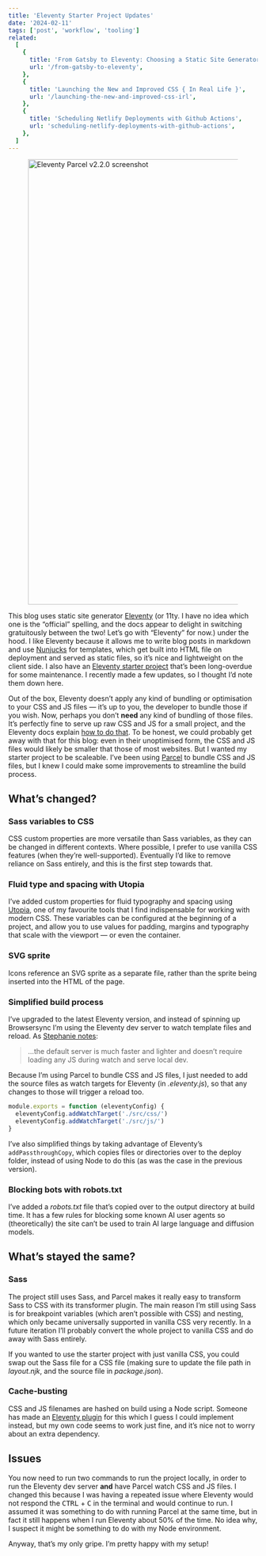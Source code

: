 ```yaml
---
title: 'Eleventy Starter Project Updates'
date: '2024-02-11'
tags: ['post', 'workflow', 'tooling']
related:
  [
    {
      title: 'From Gatsby to Eleventy: Choosing a Static Site Generator for a Personal Site',
      url: '/from-gatsby-to-eleventy',
    },
    {
      title: 'Launching the New and Improved CSS { In Real Life }',
      url: '/launching-the-new-and-improved-css-irl',
    },
    {
      title: 'Scheduling Netlify Deployments with Github Actions',
      url: 'scheduling-netlify-deployments-with-github-actions',
    },
  ]
---
```


<figure>
  <img srcset="/eleventy-starter_1600.webp 1600w, /eleventy-starter_1200.webp 1200w, /eleventy-starter_900.webp 900w, /eleventy-starter_600.webp 600w" sizes="(min-width: 1200px) 1200px, 90vw" src="/eleventy-starter_1200.webp" width="1600" height="900" alt="Eleventy Parcel v2.2.0 screenshot">
</figure>

This blog uses static site generator [Eleventy](https://www.11ty.dev/) (or 11ty. I have no idea which one is the “official” spelling, and the docs appear to delight in switching gratuitously between the two! Let’s go with “Eleventy” for now.) under the hood. I like Eleventy because it allows me to write blog posts in markdown and use [Nunjucks](https://mozilla.github.io/nunjucks/) for templates, which get built into HTML file on deployment and served as static files, so it’s nice and lightweight on the client side. I also have an [Eleventy starter project](https://github.com/mbarker84/eleventy-parcel) that’s been long-overdue for some maintenance. I recently made a few updates, so I thought I’d note them down here.

Out of the box, Eleventy doesn’t apply any kind of bundling or optimisation to your CSS and JS files — it’s up to you, the developer to bundle those if you wish. Now, perhaps you don’t **need** any kind of bundling of those files. It’s perfectly fine to serve up raw CSS and JS for a small project, and the Eleventy docs explain [how to do that](https://www.11ty.dev/docs/assets/). To be honest, we could probably get away with that for this blog: even in their unoptimised form, the CSS and JS files would likely be smaller that those of most websites. But I wanted my starter project to be scaleable. I’ve been using [Parcel](https://parceljs.org) to bundle CSS and JS files, but I knew I could make some improvements to streamline the build process.

## What’s changed?

### Sass variables to CSS

CSS custom properties are more versatile than Sass variables, as they can be changed in different contexts. Where possible, I prefer to use vanilla CSS features (when they’re well-supported). Eventually I’d like to remove reliance on Sass entirely, and this is the first step towards that.

### Fluid type and spacing with Utopia

I’ve added custom properties for fluid typography and spacing using [Utopia](https://utopia.fyi/), one of my favourite tools that I find indispensable for working with modern CSS. These variables can be configured at the beginning of a project, and allow you to use values for padding, margins and typography that scale with the viewport — or even the container.

### SVG sprite

Icons reference an SVG sprite as a separate file, rather than the sprite being inserted into the HTML of the page.

### Simplified build process

I’ve upgraded to the latest Eleventy version, and instead of spinning up Browsersync I’m using the Eleventy dev server to watch template files and reload. As [Stephanie notes](https://11ty.rocks/posts/new-features-upgrade-considerations-eleventy-version-2/#configuration-build-and-serve):

> ...the default server is much faster and lighter and doesn’t require loading any JS during watch and serve local dev.

Because I’m using Parcel to bundle CSS and JS files, I just needed to add the source files as watch targets for Eleventy (in _.eleventy.js_), so that any changes to those will trigger a reload too.

```js
module.exports = function (eleventyConfig) {
  eleventyConfig.addWatchTarget('./src/css/')
  eleventyConfig.addWatchTarget('./src/js/')
}
```

I’ve also simplified things by taking advantage of Eleventy’s `addPassthroughCopy`, which copies files or directories over to the deploy folder, instead of using Node to do this (as was the case in the previous version).

### Blocking bots with robots.txt

I’ve added a _robots.txt_ file that’s copied over to the output directory at build time. It has a few rules for blocking some known AI user agents so (theoretically) the site can’t be used to train AI large language and diffusion models.

## What’s stayed the same?

### Sass

The project still uses Sass, and Parcel makes it really easy to transform Sass to CSS with its transformer plugin. The main reason I’m still using Sass is for breakpoint variables (which aren’t possible with CSS) and nesting, which only became universally supported in vanilla CSS very recently. In a future iteration I’ll probably convert the whole project to vanilla CSS and do away with Sass entirely.

If you wanted to use the starter project with just vanilla CSS, you could swap out the Sass file for a CSS file (making sure to update the file path in _layout.njk_, and the source file in _package.json_).

### Cache-busting

CSS and JS filenames are hashed on build using a Node script. Someone has made an [Eleventy plugin](https://github.com/mightyplow/eleventy-plugin-cache-buster) for this which I guess I could implement instead, but my own code seems to work just fine, and it’s nice not to worry about an extra dependency.

## Issues

You now need to run two commands to run the project locally, in order to run the Eleventy dev server **and** have Parcel watch CSS and JS files. I changed this because I was having a repeated issue where Eleventy would not respond the <kbd>CTRL</kbd> + <kbd>C</kbd> in the terminal and would continue to run. I assumed it was something to do with running Parcel at the same time, but in fact it still happens when I run Eleventy about 50% of the time. No idea why, I suspect it might be something to do with my Node environment.

Anyway, that’s my only gripe. I’m pretty happy with my setup!
